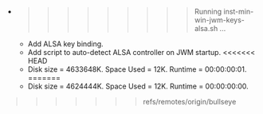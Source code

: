 * >>>>>>>>> Running inst-min-win-jwm-keys-alsa.sh ...
  * Add ALSA key binding.
  * Add script to auto-detect ALSA controller on JWM startup.
<<<<<<< HEAD
  * Disk size = 4633648K. Space Used = 12K. Runtime = 00:00:00:01.
=======
  * Disk size = 4624444K. Space Used = 12K. Runtime = 00:00:00:00.
>>>>>>> refs/remotes/origin/bullseye
